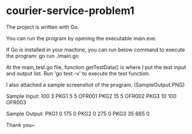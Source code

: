 # courier-service-problem1

The project is written with Go.

You can run the program by opening the executable main.exe.

If Go is installed in your machine, you can run below command to execute the program:
go run ./main.go

At the main_test.go file, function getTestData() is where I put the test input and output list.
Run 'go test -v' to execute the test function.

I also attached a sample screenshot of the program. (SampleOutput.PNG)

Sample Input:
100 3
PKG1 5 5 OFR001
PKG2 15 5 OFR002
PKG3 10 100 OFR003

Sample Output:
PKG1 0 175 0
PKG2 0 275 0
PKG3 35 665 0

Thank you~
